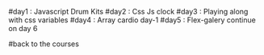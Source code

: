 #day1 : Javascript Drum Kits
#day2 : Css Js clock
#day3 : Playing along with css variables
#day4 : Array cardio day-1
#day5 : Flex-galery
continue on day 6

#back to the courses
